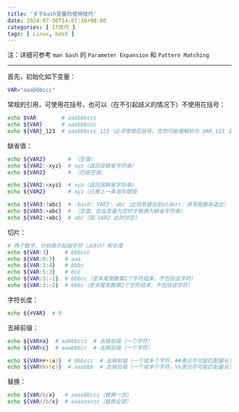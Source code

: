 ```yaml
---
title: '关于bash变量的使用技巧'
date: 2024-07-30T14:07:16+08:00
categories: [ IT技巧 ]
tags: [ Linux, bash ]
---
```


注：详细可参考 `man bash` 的 `Parameter Expansion` 和 `Pattern Matching`

---

首先，初始化如下变量：
```sh
VAR="aaabbbccc"
```

常规的引用，可使用花括号，也可以（在不引起歧义的情况下）不使用花括号：
```sh
echo $VAR        # aaabbbccc
echo ${VAR}      # aaabbbccc
echo ${VAR}_123  # aaabbbccc_123（必须使用花括号，否则可能被解析为 VAR_123 变量）
```

缺省值：
```sh
echo ${VAR2}       # （空值）
echo ${VAR2:-xyz}  # xyz（返回该缺省字符串）
echo ${VAR2}       # （仍是空值）

echo ${VAR2:=xyz}  # xyz（返回该缺省字符串）
echo ${VAR2}       # xyz（已被上一条语句赋值

echo ${VAR3:?abc}  # -bash: VAR3: abc（此信息输出到stderr，并导致脚本退出）
echo ${VAR3:+abc}  # （空值，仅当变量为空时才替换为缺省字符串）
echo ${VAR2:+abc}  # abc（因 VAR2 此时非空）
```

切片：
```sh
# 两个数字，分别表示起始字符（从0计）和长度
echo ${VAR:3}     # bbbccc
echo ${VAR:0:3}   # aaa
echo ${VAR:3:4}   # bbbc
echo ${VAR:5:3}   # bcc
echo ${VAR:3:-1}  # bbbcc（至末尾倒数第1个字符结束，不包括该字符）
echo ${VAR:3:-2}  # bbbc（至末尾倒数第2个字符结束，不包括该字符）
```

字符长度：
```sh
echo ${#VAR}  # 9
```

去掉前缀：
```sh
echo ${VAR#a}  # aabbbccc  # 去掉前缀（一个字符）
echo ${VAR%c}  # aaabbbcc  # 去掉后缀（一个字符）

echo ${VAR##+(a)}  # bbbccc  # 去掉前缀（一个或多个字符，##表示尽可能匹配最长）
echo ${VAR%%+(c)}  # aaabbb  # 去掉后缀（一个或多个字符，%%表示尽可能匹配最长）
```

替换：
```sh
echo ${VAR/b/x}   # aaaxbbccc（替换一次）
echo ${VAR//b/x}  # aaaxxxccc（替换全部）
```
